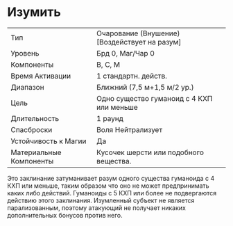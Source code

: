 
# Изумить

| | |
|---|---|
|Тип|Очарование (Внушение) [Воздействует на разум]|
|Уровень| Брд 0, Маг/Чар 0|
|Компоненты| В, С, М|
|Время Активации| 1 стандартн. действ.|
|Диапазон| Ближний (7,5 м+1,5 м/2 ур.)|
|Цель| Одно существо гуманоид с 4 КХП или меньше|
|Длительность| 1 раунд|
|Спасброски| Воля Нейтрализует|
|Устойчивость к Магии| Да|
|Материальные Компоненты| Кусочек шерсти или подобного вещества.|

Это заклинание затуманивает разум одного существа гуманоида с 4 КХП или меньше, таким образом что оно не может предпринимать каких либо действий. Гуманоиды с 5 КХП или более не подвергаются действию этого заклинания. Изумленный субъект не является парализованным, поэтому атакующий не получает никаких дополнительных бонусов против него.
